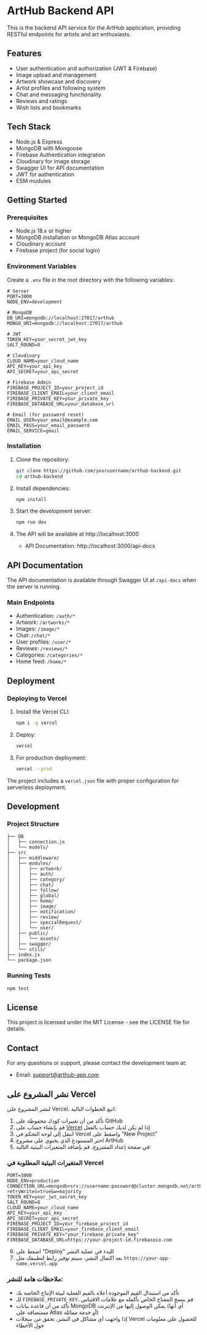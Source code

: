 # ArtHub Backend API

This is the backend API service for the ArtHub application, providing RESTful endpoints for artists and art enthusiasts.

## Features

- User authentication and authorization (JWT & Firebase)
- Image upload and management
- Artwork showcase and discovery
- Artist profiles and following system
- Chat and messaging functionality
- Reviews and ratings
- Wish lists and bookmarks

## Tech Stack

- Node.js & Express
- MongoDB with Mongoose
- Firebase Authentication integration
- Cloudinary for image storage
- Swagger UI for API documentation
- JWT for authentication
- ESM modules

## Getting Started

### Prerequisites

- Node.js 18.x or higher
- MongoDB installation or MongoDB Atlas account
- Cloudinary account
- Firebase project (for social login)

### Environment Variables

Create a `.env` file in the root directory with the following variables:

```
# Server
PORT=3000
NODE_ENV=development

# MongoDB
DB_URI=mongodb://localhost:27017/arthub
MONGO_URI=mongodb://localhost:27017/arthub

# JWT
TOKEN_KEY=your_secret_jwt_key
SALT_ROUND=8

# Cloudinary
CLOUD_NAME=your_cloud_name
API_KEY=your_api_key
API_SECRET=your_api_secret

# Firebase Admin
FIREBASE_PROJECT_ID=your_project_id
FIREBASE_CLIENT_EMAIL=your_client_email
FIREBASE_PRIVATE_KEY=your_private_key
FIREBASE_DATABASE_URL=your_database_url

# Email (for password reset)
EMAIL_USER=your_email@example.com
EMAIL_PASS=your_email_password
EMAIL_SERVICE=gmail
```

### Installation

1. Clone the repository:
   ```bash
   git clone https://github.com/yourusername/arthub-backend.git
   cd arthub-backend
   ```

2. Install dependencies:
   ```bash
   npm install
   ```

3. Start the development server:
   ```bash
   npm run dev
   ```

4. The API will be available at http://localhost:3000
   - API Documentation: http://localhost:3000/api-docs

## API Documentation

The API documentation is available through Swagger UI at `/api-docs` when the server is running.

### Main Endpoints

- Authentication: `/auth/*`
- Artwork: `/artworks/*`
- Images: `/image/*`
- Chat: `/chat/*`
- User profiles: `/user/*`
- Reviews: `/reviews/*`
- Categories: `/categories/*`
- Home feed: `/home/*`

## Deployment

### Deploying to Vercel

1. Install the Vercel CLI:
   ```bash
   npm i -g vercel
   ```

2. Deploy:
   ```bash
   vercel
   ```

3. For production deployment:
   ```bash
   vercel --prod
   ```

The project includes a `vercel.json` file with proper configuration for serverless deployment.

## Development

### Project Structure

```
├── DB
│   ├── connection.js
│   └── models/
├── src
│   ├── middleware/
│   ├── modules/
│   │   ├── artwork/
│   │   ├── auth/
│   │   ├── category/
│   │   ├── chat/
│   │   ├── follow/
│   │   ├── global/
│   │   ├── home/
│   │   ├── image/
│   │   ├── notification/
│   │   ├── review/
│   │   ├── specialRequest/
│   │   └── user/
│   ├── public/
│   │   └── assets/
│   ├── swagger/
│   └── utils/
├── index.js
└── package.json
```

### Running Tests

```bash
npm test
```

## License

This project is licensed under the MIT License - see the LICENSE file for details.

## Contact

For any questions or support, please contact the development team at:
- Email: support@arthub-app.com 

## نشر المشروع على Vercel

لنشر المشروع على Vercel، اتبع الخطوات التالية:

1. تأكد من أن تغييرات كودك محفوظة على GitHub
2. قم بإنشاء حساب على [Vercel](https://vercel.com) إذا لم يكن لديك حساب بالفعل
3. انتقل إلى لوحة التحكم في Vercel واضغط على "New Project"
4. اختر المستودع الذي يحتوي على مشروع ArtHub
5. في صفحة إعداد المشروع، قم بإضافة المتغيرات البيئية التالية:

### المتغيرات البيئية المطلوبة في Vercel

```
PORT=3000
NODE_ENV=production
CONNECTION_URL=mongodb+srv://username:password@cluster.mongodb.net/artHub?retryWrites=true&w=majority
TOKEN_KEY=your_jwt_secret_key
SALT_ROUND=8
CLOUD_NAME=your_cloud_name
API_KEY=your_api_key
API_SECRET=your_api_secret
FIREBASE_PROJECT_ID=your_firebase_project_id
FIREBASE_CLIENT_EMAIL=your_firebase_client_email
FIREBASE_PRIVATE_KEY="your_firebase_private_key"
FIREBASE_DATABASE_URL=https://your-project-id.firebaseio.com
```

6. اضغط على "Deploy" للبدء في عملية النشر
7. بعد اكتمال النشر، سيتم توفير رابط لتطبيقك مثل `https://your-app-name.vercel.app`

### ملاحظات هامة للنشر:

- تأكد من استبدال القيم الموجودة أعلاه بالقيم الفعلية لبيئة الإنتاج الخاصة بك
- للـ `FIREBASE_PRIVATE_KEY`، قم بنسخ المفتاح الخاص بأكمله مع علامات الاقتباس
- تأكد من أن قاعدة بيانات MongoDB يمكن الوصول إليها من الإنترنت (أي أنها مستضافة على Atlas أو خدمة مماثلة)
- إذا واجهت أي مشاكل في النشر، تحقق من سجلات Vercel للحصول على معلومات حول الأخطاء 